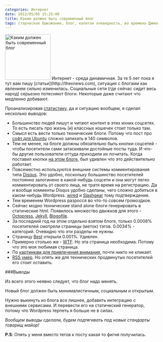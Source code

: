 ```yaml
---
categories: Интернет
date: 2012/05/05 15:25:00
title: Каким должен быть современный блог
tags: старческое брюзжание, блог, капитан очевидность, во времена Димоныча трава была зеленее и определенно вкуснее, слоупоки проснулись они настроены серьезно и не собираются сдаваться
---
```

<img class="alignleft size-thumbnail" width="150" height="150" alt="Каким должен быть современный блог" src="/uploads/BraveNewWorld.png" title="Каким должен быть современный блог">
Интернет - среда динамичная. За те 5 лет пока я тут вам пишу [статьи](http://thexnews.com), ситуация с блогами как явлением сильно изменилась.
Социальные сети (где сейчас сидит весь народ) серьезно потесняют блоги. Некоторые даже считают что медленно добивают.

Проанализировав [статистику](http://metrika.yandex.ru/stat/content/titles/?counter_id=11742112&date1=20110423&date2=20120423&filter=year&group=day&select_period=year), да и ситуацию вообщем, я сделал несколько выводов:

* Большинство людей пишут и читают контент в этих ихних соцсетях. То есть писать про жизнь (и) классных кошечек стоит только там.
* Смысл есть вести только технические блоги. Потому что пост про [софт для Ubuntu](http://thexnews.com/%D1%81%D0%BE%D1%84%D1%82-%D0%B4%D0%BB%D1%8F-ubuntu-%D0%B2%D0%B5%D1%80%D1%81%D0%B8%D1%8F-2.html) сложно запихать в 140 символов.
* Тем не менее, на блоге должны обязательно быть кнопки соцсетей - чтобы посетители сами затаскивали достойные посты туда. И что-бы другие пользователи оттуда приходили их почитать. Когда поставил кнопки [на этом блоге](http://thexnews.com), был удивлен что это действительно работает.
* Повсеместно используются внешние системы комментирования типа [Disqus](http://disqus.com/). Это удобно, поскольку большинство посетителей постоянно залогинено в какой-нибудь соцсети и они могут легко комментировать от своего лица, не тратя время на регистрацию. Да и вообще комменты Disqus удобно сделаны, чего сложно добиться в каком-нибудь Wordpress. [wired](http://www.wired.com) и [Slashgear](http://www.slashgear.com/) тому подтверждение.
* Тем временем Wordpress разросся во что-то совсем громоздкое.
* Сейчас модно технические stand alone блоги генерировать в статические html. Появилось множество движков для этого - [Octopress](http://octopress.org/), [Jekyll](http://jekyllrb.com/), [Blogofile](http://blogofile.com).
* За последний год на этом отдельно взятом блоге, только 0.0008% посетителей смотрели страницы (меток) тэгов. 0.0034% - категорий. Очевидно что эти разделы не нужны.
* Страницу [Best](http://thexnews.com/best) открыли 0.001%. Удивлен.
* Примерно столько же - [WTF](http://thexnews.com/wtf). Но эта страница необходима. Потому что это моя любимая страница.
* По [картинкам для привлечения внимания](/uploads/kartyniki-dlya-privlecheniya-vnimaniya.png), почти никто не кликает.
* [RSS умер](http://addmeto.cc/post/2012-04-21-death-of-rss/). Но опять же для технических продвинутых посетителей его стоит оставить.

###Выводы

Из всего этого неявно следует, что блог надо менять.

Новый блог должен быть минималистичным, социальным и открытым. 

Нужно выкинуть из блога все лишнее, добавить интеграцию с внешними сервисами. И перевести его на статический генератор, потому что Wordpress терпеть я больше не в силах.

*Вообщем выводы сделали, будем подтягивать под новые стандарты товарищ майор!*

**P.S**: Опять у меня вместо тегов к посту какая то фигня получилась.